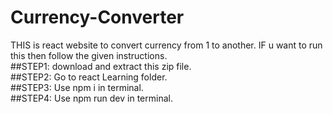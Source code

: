 # Currency-Converter
THIS is react website to convert currency from 1 to another. 
IF u want to run this then follow the given instructions.  
##STEP1:
download and extract this zip file.  
##STEP2:
Go to react Learning folder.  
##STEP3: 
Use npm i in terminal.  
##STEP4:
Use npm run dev in terminal.  
